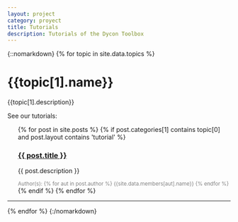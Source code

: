 ```yaml
---
layout: project
category: proyect
title: Tutorials
description: Tutorials of the Dycon Toolbox
---
```


{::nomarkdown}
  {% for topic in site.data.topics %}
    <h1>{{topic[1].name}}</h1>
    <p>{{topic[1].description}}</p>
    <p>See our tutorials:</p>
      <ul>
        {% for post in site.posts %}
          {% if post.categories[1] contains topic[0] and post.layout contains 'tutorial' %}
            <li style="list-style-type:none">
              <div class="post-preview shadowbox">
                <a href="{{ post.url | prepend: site.baseurl }}" class="display-block">
                  <h3 class="post-title"> {{ post.title }} </h3>
                </a>
                  <p class="post-subtitle">
                    {{ post.description }}
                  </p>
                  <small style="color:grey">
                    Author(s):
                    {% for aut in post.author %}
                      {{site.data.members[aut].name}}
                    {% endfor %}
                  </small>
                  <!--p>
                    {{post.date | date: "%B %-d, %Y" }}
                  </p-->
              </div>
            </li>
          {% endif %}
        {% endfor %}
      </ul>
    <hr>
  {% endfor %}
{:/nomarkdown}
